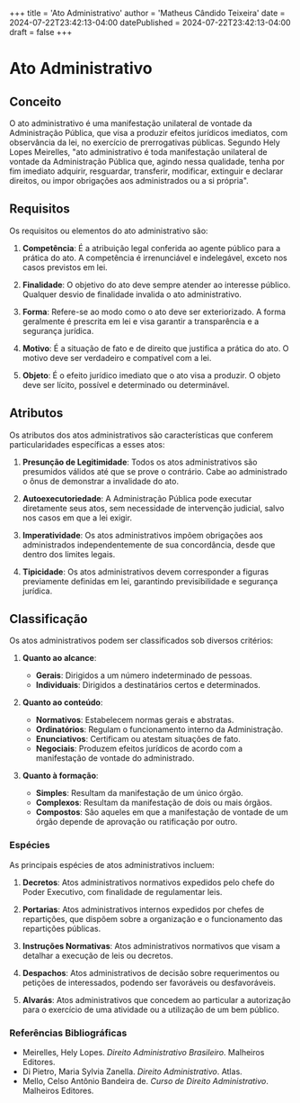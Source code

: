 +++
title = 'Ato Administrativo'
author = 'Matheus Cândido Teixeira'
date = 2024-07-22T23:42:13-04:00
datePublished = 2024-07-22T23:42:13-04:00
draft = false
+++

# Ato Administrativo

## Conceito
O ato administrativo é uma manifestação unilateral de vontade da Administração
Pública, que visa a produzir efeitos jurídicos imediatos, com observância da
lei, no exercício de prerrogativas públicas. Segundo Hely Lopes Meirelles, "ato
administrativo é toda manifestação unilateral de vontade da Administração
Pública que, agindo nessa qualidade, tenha por fim imediato adquirir,
resguardar, transferir, modificar, extinguir e declarar direitos, ou impor
obrigações aos administrados ou a si própria".

## Requisitos
Os requisitos ou elementos do ato administrativo são:

1. **Competência**: É a atribuição legal conferida ao agente público para a
   prática do ato. A competência é irrenunciável e indelegável, exceto nos casos
   previstos em lei.

2. **Finalidade**: O objetivo do ato deve sempre atender ao interesse
   público. Qualquer desvio de finalidade invalida o ato administrativo.

3. **Forma**: Refere-se ao modo como o ato deve ser exteriorizado. A forma
   geralmente é prescrita em lei e visa garantir a transparência e a segurança
   jurídica.

4. **Motivo**: É a situação de fato e de direito que justifica a prática do
   ato. O motivo deve ser verdadeiro e compatível com a lei.

5. **Objeto**: É o efeito jurídico imediato que o ato visa a produzir. O objeto
   deve ser lícito, possível e determinado ou determinável.

## Atributos
Os atributos dos atos administrativos são características que conferem
particularidades específicas a esses atos:

1. **Presunção de Legitimidade**: Todos os atos administrativos são presumidos
   válidos até que se prove o contrário. Cabe ao administrado o ônus de
   demonstrar a invalidade do ato.

2. **Autoexecutoriedade**: A Administração Pública pode executar diretamente
   seus atos, sem necessidade de intervenção judicial, salvo nos casos em que a
   lei exigir.

3. **Imperatividade**: Os atos administrativos impõem obrigações aos
   administrados independentemente de sua concordância, desde que dentro dos
   limites legais.

4. **Tipicidade**: Os atos administrativos devem corresponder a figuras
   previamente definidas em lei, garantindo previsibilidade e segurança
   jurídica.

## Classificação
Os atos administrativos podem ser classificados sob diversos critérios:

1. **Quanto ao alcance**:
   - **Gerais**: Dirigidos a um número indeterminado de pessoas.
   - **Individuais**: Dirigidos a destinatários certos e determinados.

2. **Quanto ao conteúdo**:
   - **Normativos**: Estabelecem normas gerais e abstratas.
   - **Ordinatórios**: Regulam o funcionamento interno da Administração.
   - **Enunciativos**: Certificam ou atestam situações de fato.
   - **Negociais**: Produzem efeitos jurídicos de acordo com a manifestação de
     vontade do administrado.

3. **Quanto à formação**:
   - **Simples**: Resultam da manifestação de um único órgão.
   - **Complexos**: Resultam da manifestação de dois ou mais órgãos.
   - **Compostos**: São aqueles em que a manifestação de vontade de um órgão
     depende de aprovação ou ratificação por outro.

### Espécies
As principais espécies de atos administrativos incluem:

1. **Decretos**: Atos administrativos normativos expedidos pelo chefe do Poder
   Executivo, com finalidade de regulamentar leis.

2. **Portarias**: Atos administrativos internos expedidos por chefes de
   repartições, que dispõem sobre a organização e o funcionamento das
   repartições públicas.

3. **Instruções Normativas**: Atos administrativos normativos que visam a
   detalhar a execução de leis ou decretos.

4. **Despachos**: Atos administrativos de decisão sobre requerimentos ou
   petições de interessados, podendo ser favoráveis ou desfavoráveis.

5. **Alvarás**: Atos administrativos que concedem ao particular a autorização
   para o exercício de uma atividade ou a utilização de um bem público.

### Referências Bibliográficas
- Meirelles, Hely Lopes. *Direito Administrativo Brasileiro*. Malheiros
  Editores.
- Di Pietro, Maria Sylvia Zanella. *Direito Administrativo*. Atlas.
- Mello, Celso Antônio Bandeira de. *Curso de Direito Administrativo*. Malheiros
  Editores.
